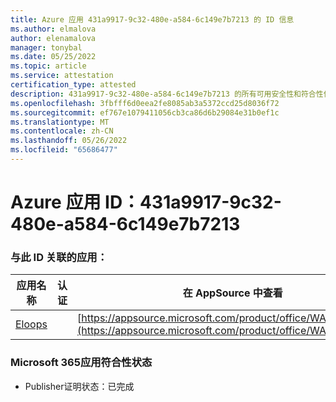 ```yaml
---
title: Azure 应用 431a9917-9c32-480e-a584-6c149e7b7213 的 ID 信息
ms.author: elmalova
author: elenamalova
manager: tonybal
ms.date: 05/25/2022
ms.topic: article
ms.service: attestation
certification_type: attested
description: 431a9917-9c32-480e-a584-6c149e7b7213 的所有可用安全性和符合性信息。
ms.openlocfilehash: 3fbfff6d0eea2fe8085ab3a5372ccd25d8036f72
ms.sourcegitcommit: ef767e1079411056cb3ca86d6b29084e31b0ef1c
ms.translationtype: MT
ms.contentlocale: zh-CN
ms.lasthandoff: 05/26/2022
ms.locfileid: "65686477"
---
```

# <a name="azure-app-id-431a9917-9c32-480e-a584-6c149e7b7213"></a>Azure 应用 ID：431a9917-9c32-480e-a584-6c149e7b7213


### <a name="apps-associated-with-this-id"></a>与此 ID 关联的应用：
| **应用名称** | **认证** | **在 AppSource 中查看** |
|--------------|---------------|-----------------------|
| [Eloops](../forward/WA200002287.md) |  | [https://appsource.microsoft.com/product/office/WA200002287](https://appsource.microsoft.com/product/office/WA200002287) |

### <a name="microsoft-365-app-compliance-status"></a>Microsoft 365应用符合性状态
- Publisher证明状态：已完成
